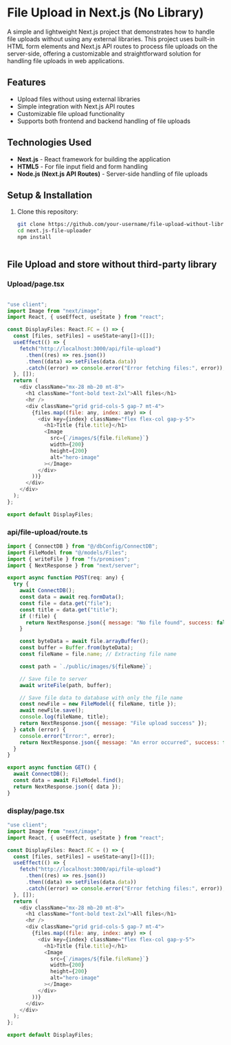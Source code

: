 # File Upload in Next.js (No Library)

A simple and lightweight Next.js project that demonstrates how to handle file uploads without using any external libraries. This project uses built-in HTML form elements and Next.js API routes to process file uploads on the server-side, offering a customizable and straightforward solution for handling file uploads in web applications.

## Features

- Upload files without using external libraries
- Simple integration with Next.js API routes
- Customizable file upload functionality
- Supports both frontend and backend handling of file uploads

## Technologies Used

- **Next.js** - React framework for building the application
- **HTML5** - For file input field and form handling
- **Node.js (Next.js API Routes)** - Server-side handling of file uploads

## Setup & Installation

1. Clone this repository:

   ```bash
   git clone https://github.com/your-username/file-upload-without-library-nextjs.git
   cd next.js-file-uploader
   npm install



## File Upload and store  without third-party library

### Upload/page.tsx
```javascript

"use client";
import Image from "next/image";
import React, { useEffect, useState } from "react";

const DisplayFiles: React.FC = () => {
  const [files, setFiles] = useState<any[]>([]);
  useEffect(() => {
    fetch("http://localhost:3000/api/file-upload")
      .then((res) => res.json())
      .then((data) => setFiles(data.data))
      .catch((error) => console.error("Error fetching files:", error));
  }, []);
  return (
    <div className="mx-28 mb-20 mt-8">
      <h1 className="font-bold text-2xl">All files</h1>
      <hr />
      <div className="grid grid-cols-5 gap-7 mt-4">
        {files.map((file: any, index: any) => (
          <div key={index} className="flex flex-col gap-y-5">
            <h1>Title {file.title}</h1>
            <Image
              src={`/images/${file.fileName}`}
              width={200}
              height={200}
              alt="hero-image"
            ></Image>
          </div>
        ))}
      </div>
    </div>
  );
};

export default DisplayFiles;
```
### api/file-upload/route.ts
```javascript
import { ConnectDB } from "@/dbConfig/ConnectDB";
import FileModel from "@/models/Files";
import { writeFile } from "fs/promises";
import { NextResponse } from "next/server";

export async function POST(req: any) {
  try {
    await ConnectDB();
    const data = await req.formData();
    const file = data.get("file");
    const title = data.get("title");
    if (!file) {
      return NextResponse.json({ message: "No file found", success: false });
    }

    const byteData = await file.arrayBuffer();
    const buffer = Buffer.from(byteData);
    const fileName = file.name; // Extracting file name

    const path = `./public/images/${fileName}`;

    // Save file to server
    await writeFile(path, buffer);

    // Save file data to database with only the file name
    const newFile = new FileModel({ fileName, title });
    await newFile.save();
    console.log(fileName, title);
    return NextResponse.json({ message: "File upload success" });
  } catch (error) {
    console.error("Error:", error);
    return NextResponse.json({ message: "An error occurred", success: false });
  }
}

export async function GET() {
  await ConnectDB();
  const data = await FileModel.find();
  return NextResponse.json({ data });
}
```
### display/page.tsx
```javascript 
"use client";
import Image from "next/image";
import React, { useEffect, useState } from "react";

const DisplayFiles: React.FC = () => {
  const [files, setFiles] = useState<any[]>([]);
  useEffect(() => {
    fetch("http://localhost:3000/api/file-upload")
      .then((res) => res.json())
      .then((data) => setFiles(data.data))
      .catch((error) => console.error("Error fetching files:", error));
  }, []);
  return (
    <div className="mx-28 mb-20 mt-8">
      <h1 className="font-bold text-2xl">All files</h1>
      <hr />
      <div className="grid grid-cols-5 gap-7 mt-4">
        {files.map((file: any, index: any) => (
          <div key={index} className="flex flex-col gap-y-5">
            <h1>Title {file.title}</h1>
            <Image
              src={`/images/${file.fileName}`}
              width={200}
              height={200}
              alt="hero-image"
            ></Image>
          </div>
        ))}
      </div>
    </div>
  );
};

export default DisplayFiles;
